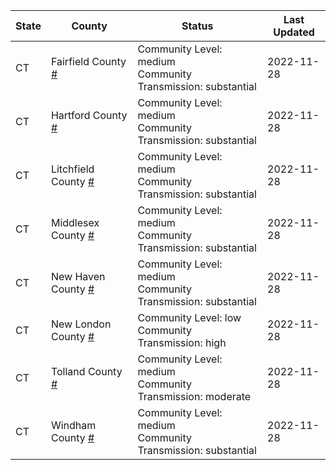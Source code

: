 State | County | Status | Last Updated
--- | --- | --- | --- 
CT | Fairfield County <a href="#fairfield_county">#</a> | <a name="fairfield_county"></a>Community Level: medium<br/>Community Transmission: substantial | 2022-11-28
CT | Hartford County <a href="#hartford_county">#</a> | <a name="hartford_county"></a>Community Level: medium<br/>Community Transmission: substantial | 2022-11-28
CT | Litchfield County <a href="#litchfield_county">#</a> | <a name="litchfield_county"></a>Community Level: medium<br/>Community Transmission: substantial | 2022-11-28
CT | Middlesex County <a href="#middlesex_county">#</a> | <a name="middlesex_county"></a>Community Level: medium<br/>Community Transmission: substantial | 2022-11-28
CT | New Haven County <a href="#new_haven_county">#</a> | <a name="new_haven_county"></a>Community Level: medium<br/>Community Transmission: substantial | 2022-11-28
CT | New London County <a href="#new_london_county">#</a> | <a name="new_london_county"></a>Community Level: low<br/>Community Transmission: high | 2022-11-28
CT | Tolland County <a href="#tolland_county">#</a> | <a name="tolland_county"></a>Community Level: medium<br/>Community Transmission: moderate | 2022-11-28
CT | Windham County <a href="#windham_county">#</a> | <a name="windham_county"></a>Community Level: medium<br/>Community Transmission: substantial | 2022-11-28
